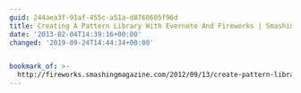 ```yaml
---
guid: 244aea3f-91af-455c-a51a-d8760605f96d
title: Creating A Pattern Library With Evernote And Fireworks | Smashing Fireworks
date: '2013-02-04T14:39:16+00:00'
changed: '2019-09-24T14:44:34+00:00'


bookmark_of: >-
  http://fireworks.smashingmagazine.com/2012/09/13/create-pattern-library-with-evernote-fireworks/
---
```




